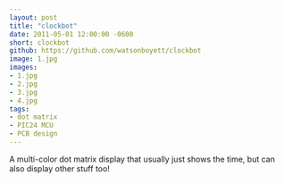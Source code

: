 ```yaml
---
layout: post
title: "clockbot"
date: 2011-05-01 12:00:00 -0600
short: clockbot
github: https://github.com/watsonboyett/clockbot
image: 1.jpg
images:
- 1.jpg
- 2.jpg
- 3.jpg
- 4.jpg
tags:
- dot matrix
- PIC24 MCU
- PCB design
---
```


A multi-color dot matrix display that usually just shows the time, but can also display other stuff too!

